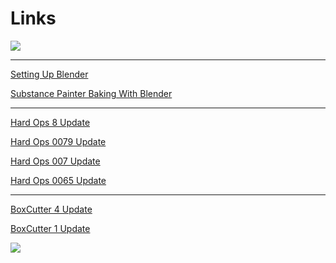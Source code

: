 # Links

![](\img\stab.gif)
___

[Setting Up Blender](https://masterxeon1001.com/2016/03/31/setting-up-blender-for-success/)

[Substance Painter Baking With Blender](https://masterxeon1001.com/2016/03/20/blendersubstance-multi-mesh-baking/)

___

[Hard Ops 8 Update ](https://masterxeon1001.com/2016/05/28/hard-ops-8-release-notes/)

[Hard Ops 0079 Update](https://masterxeon1001.com/2016/04/17/hard-ops-0079-update/)

[Hard Ops 007 Update](https://masterxeon1001.com/2016/02/23/hard-ops-007-intro-guide/)

[Hard Ops 0065 Update](https://masterxeon1001.com/2016/01/05/hops0065update/)

___


[BoxCutter 4 Update ](https://masterxeon1001.com/2016/05/28/box-cutter-4-update-notes/)

[BoxCutter 1 Update](https://masterxeon1001.com/2016/04/26/box-cutter-guide-v1/)

![](\img\bool1.gif)
